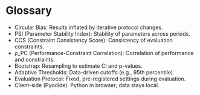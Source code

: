 ﻿# Glossary
- Circular Bias: Results inflated by iterative protocol changes.
- PSI (Parameter Stability Index): Stability of parameters across periods.
- CCS (Constraint Consistency Score): Consistency of evaluation constraints.
- ρ_PC (Performance-Constraint Correlation): Correlation of performance and constraints.
- Bootstrap: Resampling to estimate CI and p-values.
- Adaptive Thresholds: Data-driven cutoffs (e.g., 95th percentile).
- Evaluation Protocol: Fixed, pre-registered settings during evaluation.
- Client-side (Pyodide): Python in browser; data stays local.
